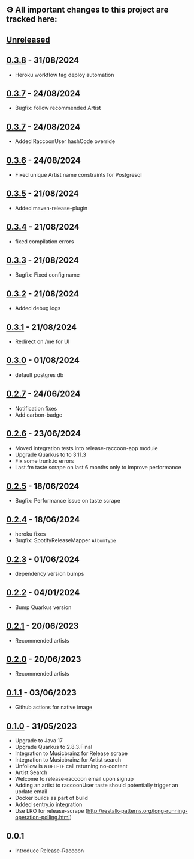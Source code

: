 ## ⚙️ All important changes to this project are tracked here:

## [Unreleased](https://github.com/jaivalis/release-raccoon/compare/0.3.11...jdevelop)


## [0.3.8](https://github.com/jaivalis/release-raccoon/compare/0.3.7...0.3.11) - 31/08/2024

- Heroku workflow tag deploy automation

## [0.3.7](https://github.com/jaivalis/release-raccoon/compare/0.3.7...0.3.8) - 24/08/2024

- Bugfix: follow recommended Artist

## [0.3.7](https://github.com/jaivalis/release-raccoon/compare/0.3.6...0.3.7) - 24/08/2024

- Added RaccoonUser hashCode override

## [0.3.6](https://github.com/jaivalis/release-raccoon/compare/0.3.5...0.3.6) - 24/08/2024

- Fixed unique Artist name constraints for Postgresql

## [0.3.5](https://github.com/jaivalis/release-raccoon/compare/0.3.4...0.3.5) - 21/08/2024

- Added maven-release-plugin

## [0.3.4](https://github.com/jaivalis/release-raccoon/compare/0.3.2...0.3.3) - 21/08/2024

- fixed compilation errors

## [0.3.3](https://github.com/jaivalis/release-raccoon/compare/0.3.2...0.3.3) - 21/08/2024

- Bugfix: Fixed config name
 
## [0.3.2](https://github.com/jaivalis/release-raccoon/compare/0.3.1...0.3.2) - 21/08/2024

- Added debug logs

## [0.3.1](https://github.com/jaivalis/release-raccoon/compare/0.3.0...0.3.1) - 21/08/2024

- Redirect on /me for UI

## [0.3.0](https://github.com/jaivalis/release-raccoon/compare/0.2.7...0.3.0) - 01/08/2024

- default postgres db

## [0.2.7](https://github.com/jaivalis/release-raccoon/compare/0.2.6...0.2.7) - 24/06/2024

- Notification fixes
- Add carbon-badge

## [0.2.6](https://github.com/jaivalis/release-raccoon/compare/0.2.5...0.2.6) - 23/06/2024

- Moved integration tests into release-raccoon-app module
- Upgrade Quarkus to to 3.11.3
- Fix some trunk.io errors
- Last.fm taste scrape on last 6 months only to improve performance

## [0.2.5](https://github.com/jaivalis/release-raccoon/compare/0.2.5...0.2.4) - 18/06/2024

- Bugfix: Performance issue on taste scrape

## [0.2.4](https://github.com/jaivalis/release-raccoon/compare/0.2.4...0.2.3) - 18/06/2024

- heroku fixes
- Bugfix: SpotifyReleaseMapper `AlbumType`

## [0.2.3](https://github.com/jaivalis/release-raccoon/compare/0.2.3...0.2.2) - 01/06/2024

- dependency version bumps

## [0.2.2](https://github.com/jaivalis/release-raccoon/compare/0.2.2...0.2.1) - 04/01/2024

- Bump Quarkus version

## [0.2.1](https://github.com/jaivalis/release-raccoon/compare/0.2.0...0.2.1) - 20/06/2023

- Recommended artists

## [0.2.0](https://github.com/jaivalis/release-raccoon/compare/0.1.0...0.2.0) - 20/06/2023

- Recommended artists

## [0.1.1](https://github.com/jaivalis/release-raccoon/compare/0.1.0...0.1.1) - 03/06/2023

- Github actions for native image

## [0.1.0](https://github.com/jaivalis/release-raccoon/compare/0.0.1...0.1.0) - 31/05/2023

- Upgrade to Java 17
- Upgrade Quarkus to 2.8.3.Final
- Integration to Musicbrainz for Release scrape
- Integration to Musicbrainz for Artist search
- Unfollow is a `DELETE` call returning no-content
- Artist Search
- Welcome to release-raccoon email upon signup
- Adding an artist to raccoonUser taste should potentially trigger an update email
- Docker builds as part of build
- Added sentry.io integration
- Use LRO for release-scrape (http://restalk-patterns.org/long-running-operation-polling.html)

## 0.0.1

- Introduce Release-Raccoon
